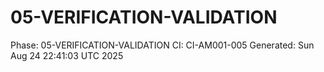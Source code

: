 # 05-VERIFICATION-VALIDATION
Phase: 05-VERIFICATION-VALIDATION
CI: CI-AM001-005
Generated: Sun Aug 24 22:41:03 UTC 2025
